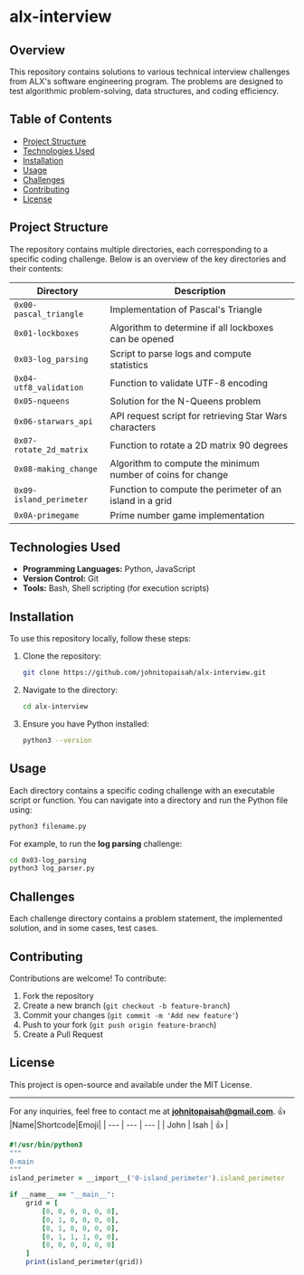 # alx-interview

## Overview
This repository contains solutions to various technical interview challenges from ALX's software engineering program. The problems are designed to test algorithmic problem-solving, data structures, and coding efficiency.

## Table of Contents
- [Project Structure](#project-structure)
- [Technologies Used](#technologies-used)
- [Installation](#installation)
- [Usage](#usage)
- [Challenges](#challenges)
- [Contributing](#contributing)
- [License](#license)

## Project Structure
The repository contains multiple directories, each corresponding to a specific coding challenge. Below is an overview of the key directories and their contents:

| Directory               | Description |
|-------------------------|-------------|
| `0x00-pascal_triangle` | Implementation of Pascal's Triangle |
| `0x01-lockboxes`       | Algorithm to determine if all lockboxes can be opened |
| `0x03-log_parsing`     | Script to parse logs and compute statistics |
| `0x04-utf8_validation` | Function to validate UTF-8 encoding |
| `0x05-nqueens`         | Solution for the N-Queens problem |
| `0x06-starwars_api`    | API request script for retrieving Star Wars characters |
| `0x07-rotate_2d_matrix` | Function to rotate a 2D matrix 90 degrees |
| `0x08-making_change`   | Algorithm to compute the minimum number of coins for change |
| `0x09-island_perimeter` | Function to compute the perimeter of an island in a grid |
| `0x0A-primegame`       | Prime number game implementation |

## Technologies Used
- **Programming Languages:** Python, JavaScript
- **Version Control:** Git
- **Tools:** Bash, Shell scripting (for execution scripts)

## Installation
To use this repository locally, follow these steps:

1. Clone the repository:
   ```sh
   git clone https://github.com/johnitopaisah/alx-interview.git
   ```
2. Navigate to the directory:
   ```sh
   cd alx-interview
   ```
3. Ensure you have Python installed:
   ```sh
   python3 --version
   ```

## Usage
Each directory contains a specific coding challenge with an executable script or function. You can navigate into a directory and run the Python file using:

```sh
python3 filename.py
```

For example, to run the **log parsing** challenge:
```sh
cd 0x03-log_parsing
python3 log_parser.py
```

## Challenges
Each challenge directory contains a problem statement, the implemented solution, and in some cases, test cases.

## Contributing
Contributions are welcome! To contribute:
1. Fork the repository
2. Create a new branch (`git checkout -b feature-branch`)
3. Commit your changes (`git commit -m 'Add new feature'`)
4. Push to your fork (`git push origin feature-branch`)
5. Create a Pull Request

## License
This project is open-source and available under the MIT License.

---

For any inquiries, feel free to contact me at **johnitopaisah@gmail.com**.
👍
|Name|Shortcode|Emoji|
| --- | --- | --- | 
| John | Isah | :thumbsup: |

```ruby
#!/usr/bin/python3
"""
0-main
"""
island_perimeter = __import__('0-island_perimeter').island_perimeter

if __name__ == "__main__":
    grid = [
        [0, 0, 0, 0, 0, 0],
        [0, 1, 0, 0, 0, 0],
        [0, 1, 0, 0, 0, 0],
        [0, 1, 1, 1, 0, 0],
        [0, 0, 0, 0, 0, 0]
    ]
    print(island_perimeter(grid))
```

